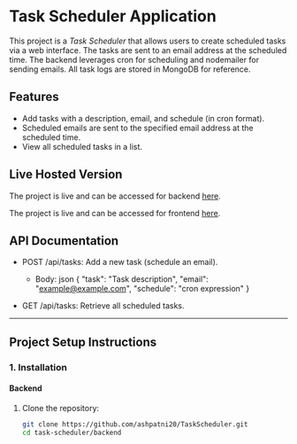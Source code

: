 # Task Scheduler Application

This project is a *Task Scheduler* that allows users to create scheduled tasks via a web interface. The tasks are sent to an email address at the scheduled time. The backend leverages cron for scheduling and nodemailer for sending emails. All task logs are stored in MongoDB for reference.

## Features
- Add tasks with a description, email, and schedule (in cron format).
- Scheduled emails are sent to the specified email address at the scheduled time.
- View all scheduled tasks in a list.

## Live Hosted Version
The project is live and can be accessed for backend [here](https://taskscheduler-5ij8.onrender.com).

The project is live and can be accessed for frontend [here](https://task-scheduler-azure.vercel.app/).

## API Documentation
- POST /api/tasks: Add a new task (schedule an email).
  - Body:
    json
    {
      "task": "Task description",
      "email": "example@example.com",
      "schedule": "cron expression"
    }
    
- GET /api/tasks: Retrieve all scheduled tasks.

---

## Project Setup Instructions

### 1. Installation

#### Backend
1. Clone the repository:
   ```bash
   git clone https://github.com/ashpatni20/TaskScheduler.git
   cd task-scheduler/backend